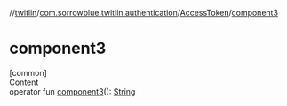 //[twitlin](../../index.md)/[com.sorrowblue.twitlin.authentication](../index.md)/[AccessToken](index.md)/[component3](component3.md)



# component3  
[common]  
Content  
operator fun [component3](component3.md)(): [String](https://kotlinlang.org/api/latest/jvm/stdlib/kotlin/-string/index.html)  



